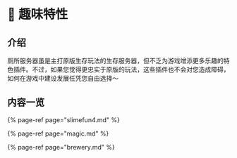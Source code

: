 # 🚩 趣味特性

## 介绍

厕所服务器虽是主打原版生存玩法的生存服务器，但不乏为游戏增添更多乐趣的特色插件。不过，如果您觉得更忠实于原版的玩法，这些插件也不会对您造成障碍，如何在游戏中建设发展任凭您自由选择～

## 内容一览

{% page-ref page="slimefun4.md" %}

{% page-ref page="magic.md" %}

{% page-ref page="brewery.md" %}

